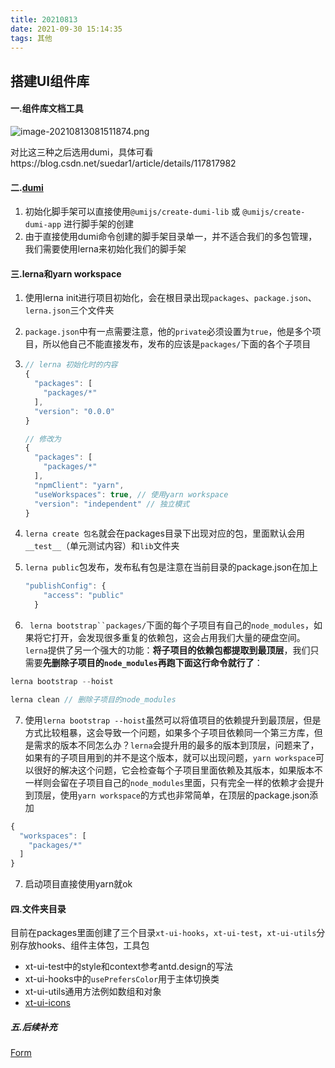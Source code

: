 ```yaml
---
title: 20210813
date: 2021-09-30 15:14:35
tags: 其他
---
```

## 搭建UI组件库

#### 一.组件库文档工具

![image-20210813081511874.png](https://i.loli.net/2021/09/30/NIO7gYiThp2jmGc.png)

对比这三种之后选用dumi，具体可看https://blog.csdn.net/suedar1/article/details/117817982

#### 二.[dumi](https://d.umijs.org/zh-CN)

1. 初始化脚手架可以直接使用`@umijs/create-dumi-lib` 或 `@umijs/create-dumi-app` 进行脚手架的创建
2. 由于直接使用dumi命令创建的脚手架目录单一，并不适合我们的多包管理，我们需要使用lerna来初始化我们的脚手架

#### 三.lerna和yarn workspace

1. 使用lerna init进行项目初始化，会在根目录出现`packages`、`package.json`、`lerna.json`三个文件夹

2. `package.json`中有一点需要注意，他的`private`必须设置为`true`，他是多个项目，所以他自己不能直接发布，发布的应该是`packages/`下面的各个子项目

3. ```js
   // lerna 初始化时的内容
   {
     "packages": [
       "packages/*"
     ],
     "version": "0.0.0"
   }
   
   // 修改为
   {
     "packages": [
       "packages/*"
     ],
     "npmClient": "yarn",
     "useWorkspaces": true, // 使用yarn workspace
     "version": "independent" // 独立模式
   }
   ```

4. `lerna create 包名`就会在packages目录下出现对应的包，里面默认会用`__test__`（单元测试内容）和`lib`文件夹

5. `lerna public`包发布，发布私有包是注意在当前目录的package.json在加上

   ```js
   "publishConfig": {
       "access": "public"
     }
   ```

6. ` lerna bootstrap``packages/`下面的每个子项目有自己的`node_modules`，如果将它打开，会发现很多重复的依赖包，这会占用我们大量的硬盘空间。`lerna`提供了另一个强大的功能：**将子项目的依赖包都提取到最顶层**，我们只需要**先删除子项目的`node_modules`再跑下面这行命令就行了**：

```js
lerna bootstrap --hoist
```



```js
lerna clean // 删除子项目的node_modules
```

7.  使用`lerna bootstrap --hoist`虽然可以将值项目的依赖提升到最顶层，但是方式比较粗暴，这会导致一个问题，如果多个子项目依赖同一个第三方库，但是需求的版本不同怎么办？`lerna`会提升用的最多的版本到顶层，问题来了，如果有的子项目用到的并不是这个版本，就可以出现问题，`yarn workspace`可以很好的解决这个问题，它会检查每个子项目里面依赖及其版本，如果版本不一样则会留在子项目自己的`node_modules`里面，只有完全一样的依赖才会提升到顶层，使用`yarn workspace`的方式也非常简单，在顶层的package.json添加

```js
{
  "workspaces": [
    "packages/*"
  ]
}
```

7. 启动项目直接使用yarn就ok

#### 四.文件夹目录

目前在packages里面创建了三个目录`xt-ui-hooks`，`xt-ui-test`，`xt-ui-utils`分别存放hooks、组件主体包，工具包

- xt-ui-test中的style和context参考antd.design的写法
- xt-ui-hooks中的`usePrefersColor`用于主体切换类
- xt-ui-utils通用方法例如数组和对象
- [xt-ui-icons](https://rookiewxy.github.io/record-blog/2021/09/30/20210916/)


##### 五.后续补充

[Form](https://rookiewxy.github.io/record-blog/2021/09/30/20211015/)